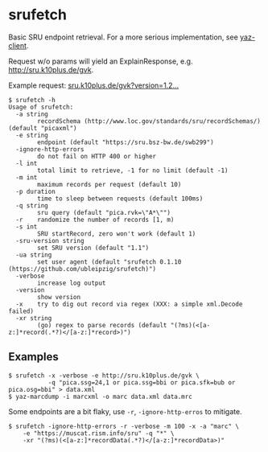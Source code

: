 # srufetch

Basic SRU endpoint retrieval. For a more serious implementation, see
[yaz-client](https://software.indexdata.com/yaz/doc/yaz-client.html).

Request w/o params will yield an ExplainResponse, e.g. http://sru.k10plus.de/gvk.

Example request: [sru.k10plus.de/gvk?version=1.2...](http://sru.k10plus.de/gvk?version=1.2&operation=searchRetrieve&query=pica.ssg=24,1%20or%20pica.ssg=bbi%20or%20pica.sfk=bub%20or%20pica.osg=bbi&maximumRecords=10&startRecord=10)

```shell
$ srufetch -h
Usage of srufetch:
  -a string
        recordSchema (http://www.loc.gov/standards/sru/recordSchemas/) (default "picaxml")
  -e string
        endpoint (default "https://sru.bsz-bw.de/swb299")
  -ignore-http-errors
        do not fail on HTTP 400 or higher
  -l int
        total limit to retrieve, -1 for no limit (default -1)
  -m int
        maximum records per request (default 10)
  -p duration
        time to sleep between requests (default 100ms)
  -q string
        sru query (default "pica.rvk=\"A*\"")
  -r    randomize the number of records [1, m)
  -s int
        SRU startRecord, zero won't work (default 1)
  -sru-version string
        set SRU version (default "1.1")
  -ua string
        set user agent (default "srufetch 0.1.10 (https://github.com/ubleipzig/srufetch)")
  -verbose
        increase log output
  -version
        show version
  -x    try to dig out record via regex (XXX: a simple xml.Decode failed)
  -xr string
        (go) regex to parse records (default "(?ms)(<[a-z:]*record(.*?)</[a-z:]*record>)")
```

## Examples

```shell
$ srufetch -x -verbose -e http://sru.k10plus.de/gvk \
           -q "pica.ssg=24,1 or pica.ssg=bbi or pica.sfk=bub or pica.osg=bbi" > data.xml
$ yaz-marcdump -i marcxml -o marc data.xml data.mrc
```

Some endpoints are a bit flaky, use `-r`, `-ignore-http-erros` to mitigate.

```shell
$ srufetch -ignore-http-errors -r -verbose -m 100 -x -a "marc" \
    -e "https://muscat.rism.info/sru" -q "*" \
    -xr "(?ms)(<[a-z:]*recordData(.*?)</[a-z:]*recordData>)"
```
